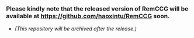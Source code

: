 ### Please kindly note that the released version of **RemCCG** will be available at https://github.com/haoxintu/RemCCG soon.


* *(This repository will be archived after the release.)*

